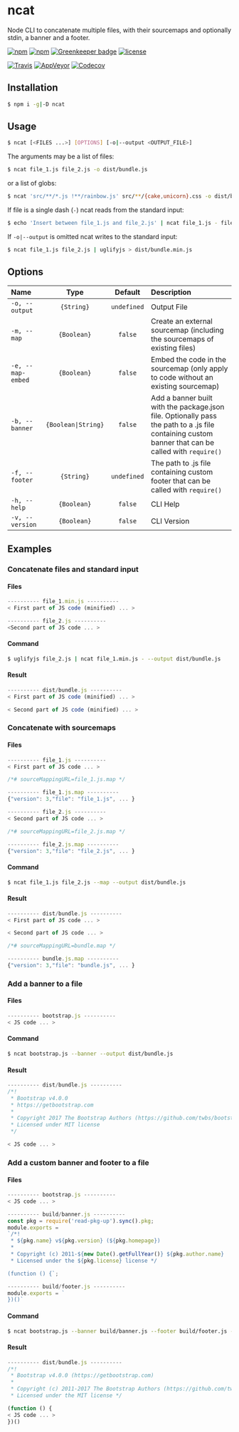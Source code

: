 # **ncat**

Node CLI to concatenate multiple files, with their sourcemaps and optionally stdin, a banner and a footer.

[![npm](https://img.shields.io/npm/v/ncat.svg)](https://www.npmjs.com/package/ncat)
[![npm](https://img.shields.io/npm/dt/ncat.svg)](https://www.npmjs.com/package/ncat)
[![Greenkeeper badge](https://badges.greenkeeper.io/vanduynslagerp/ncat.svg)](https://greenkeeper.io/)
[![license](https://img.shields.io/github/license/vanduynslagerp/ncat.svg)](https://github.com/vanduynslagerp/ncat/blob/master/LICENSE)

[![Travis](https://img.shields.io/travis/vanduynslagerp/ncat.svg)](https://travis-ci.org/vanduynslagerp/ncat)
[![AppVeyor](https://img.shields.io/appveyor/ci/vanduynslagerp/ncat.svg)](https://ci.appveyor.com/project/vanduynslagerp/ncat)
[![Codecov](https://img.shields.io/codecov/c/github/vanduynslagerp/ncat.svg)](https://codecov.io/gh/vanduynslagerp/ncat)

## Installation

```bash
$ npm i -g|-D ncat
```

## Usage

```bash
$ ncat [<FILES ...>] [OPTIONS] [-o|--output <OUTPUT_FILE>]
```
The arguments may be a list of files:
```bash
$ ncat file_1.js file_2.js -o dist/bundle.js
```
or a list of globs:
```bash
$ ncat 'src/**/*.js !**/rainbow.js' src/**/{cake,unicorn}.css -o dist/bundle.js
```
If file is a single dash (`-`) ncat reads from the standard input:
```bash
$ echo 'Insert between file_1.js and file_2.js' | ncat file_1.js - file_2.js -o dist/bundle.js
```
If `-o|--output` is omitted ncat writes to the standard input:
```bash
$ ncat file_1.js file_2.js | uglifyjs > dist/bundle.min.js
```

## Options

|Name|Type|Default|Description|
|:---|:--:|:-----:|:----------|
|`-o, --output`|`{String}`|`undefined`|Output File|
|`-m, --map`|`{Boolean}`|`false`|Create an external sourcemap (including the sourcemaps of existing files)|
|`-e, --map-embed`|`{Boolean}`|`false`|Embed the code in the sourcemap (only apply to code without an existing sourcemap)|
|`-b, --banner`|`{Boolean\|String}`|`false`|Add a banner built with the package.json file. Optionally pass the path to a .js file containing custom banner that can be called with `require()`|
|`-f, --footer`|`{String}`|`undefined`|The path to .js file containing custom footer that can be called with `require()`|
|`-h, --help`|`{Boolean}`|`false`|CLI Help|
|`-v, --version`|`{Boolean}`|`false`|CLI Version|

## Examples

### Concatenate files and standard input

#### Files
```javascript
---------- file_1.min.js ----------
< First part of JS code (minified) ... >

---------- file_2.js ----------
<Second part of JS code ... >
```

#### Command
```bash
$ uglifyjs file_2.js | ncat file_1.min.js - --output dist/bundle.js
```

#### Result
```javascript
---------- dist/bundle.js ----------
< First part of JS code (minified) ... >

< Second part of JS code (minified) ... >
```

### Concatenate with sourcemaps

#### Files
```javascript
---------- file_1.js ----------
< First part of JS code ... >

/*# sourceMappingURL=file_1.js.map */

---------- file_1.js.map ----------
{"version": 3,"file": "file_1.js", ... }

---------- file_2.js ----------
< Second part of JS code ... >

/*# sourceMappingURL=file_2.js.map */

---------- file_2.js.map ----------
{"version": 3,"file": "file_2.js", ... }
```

#### Command
```bash
$ ncat file_1.js file_2.js --map --output dist/bundle.js
```

#### Result
```javascript
---------- dist/bundle.js ----------
< First part of JS code ... >

< Second part of JS code ... >

/*# sourceMappingURL=bundle.map */

---------- bundle.js.map ----------
{"version": 3,"file": "bundle.js", ... }
```

### Add a banner to a file

#### Files
```javascript
---------- bootstrap.js ----------
< JS code ... >
```

#### Command
```bash
$ ncat bootstrap.js --banner --output dist/bundle.js
```

#### Result
```javascript
---------- dist/bundle.js ----------
/*!
 * Bootstrap v4.0.0
 * https://getbootstrap.com
 *
 * Copyright 2017 The Bootstrap Authors (https://github.com/twbs/bootstrap/graphs/contributors)
 * Licensed under MIT license
 */

< JS code ... >
```

### Add a custom banner and footer to a file

#### Files
```javascript
---------- bootstrap.js ----------
< JS code ... >

---------- build/banner.js ----------
const pkg = require('read-pkg-up').sync().pkg;
module.exports =
`/*!
 * ${pkg.name} v${pkg.version} (${pkg.homepage})
 *
 * Copyright (c) 2011-${new Date().getFullYear()} ${pkg.author.name}
 * Licensed under the ${pkg.license} license */

(function () {`;

---------- build/footer.js ----------
module.exports = `
})()`
```

#### Command
```bash
$ ncat bootstrap.js --banner build/banner.js --footer build/footer.js --output dist/bundle.js
```

#### Result
```javascript
---------- dist/bundle.js ----------
/*!
 * Bootstrap v4.0.0 (https://getbootstrap.com)
 *
 * Copyright (c) 2011-2017 The Bootstrap Authors (https://github.com/twbs/bootstrap/graphs/contributors)
 * Licensed under the MIT license */

(function () {
< JS code ... >
})()
```
